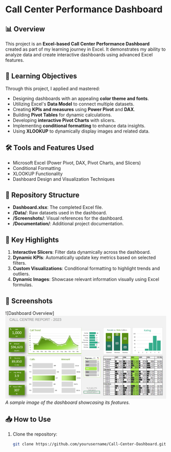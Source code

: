 # Call Center Performance Dashboard

## 📊 Overview
This project is an **Excel-based Call Center Performance Dashboard** created as part of my learning journey in Excel. It demonstrates my ability to analyze data and create interactive dashboards using advanced Excel features.

## 🎯 Learning Objectives
Through this project, I applied and mastered:
- Designing dashboards with an appealing **color theme and fonts**.
- Utilizing Excel's **Data Model** to connect multiple datasets.
- Creating **KPIs and measures** using **Power Pivot** and **DAX**.
- Building **Pivot Tables** for dynamic calculations.
- Developing **interactive Pivot Charts** with slicers.
- Implementing **conditional formatting** to enhance data insights.
- Using **XLOOKUP** to dynamically display images and related data.

## 🛠️ Tools and Features Used
- Microsoft Excel (Power Pivot, DAX, Pivot Charts, and Slicers)
- Conditional Formatting
- XLOOKUP Functionality
- Dashboard Design and Visualization Techniques

## 📂 Repository Structure
- **Dashboard.xlsx**: The completed Excel file.
- **/Data/**: Raw datasets used in the dashboard.
- **/Screenshots/**: Visual references for the dashboard.
- **/Documentation/**: Additional project documentation.

## 🌟 Key Highlights
1. **Interactive Slicers**: Filter data dynamically across the dashboard.
2. **Dynamic KPIs**: Automatically update key metrics based on selected filters.
3. **Custom Visualizations**: Conditional formatting to highlight trends and outliers.
4. **Dynamic Images**: Showcase relevant information visually using Excel formulas.

## 📸 Screenshots
![Dashboard Overview]<img src ="https://github.com/DarshanDev21/Call-Centre-Report-Analysis/blob/main/Call-Centre-Report-Analysis.png"></img>
_A sample image of the dashboard showcasing its features._

## 📥 How to Use
1. Clone the repository:  
   ```bash
   git clone https://github.com/yourusername/Call-Center-Dashboard.git
